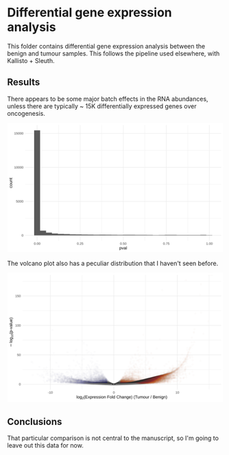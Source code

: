 # Differential gene expression analysis

This folder contains differential gene expression analysis between the benign and tumour samples.
This follows the pipeline used elsewhere, with Kallisto + Sleuth.

## Results

There appears to be some major batch effects in the RNA abundances, unless there are typically ~ 15K differentially expressed genes over oncogenesis.

![Differential gene expression p-value histograms](Plots/pvals.genes.png)

The volcano plot also has a peculiar distribution that I haven't seen before.

![Differential gene expression volcano plot](Plots/volcano.transcripts.png)

## Conclusions

That particular comparison is not central to the manuscript, so I'm going to leave out this data for now.
